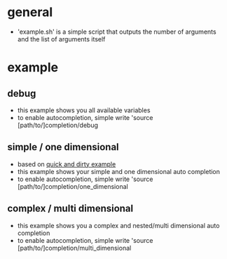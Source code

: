 # general

* 'example.sh' is a simple script that outputs the number of arguments and the list of arguments itself

# example

## debug

* this example shows you all available variables
* to enable autocompletion, simple write 'source [path/to/]completion/debug

## simple / one dimensional

* based on [quick and dirty example](http://buddylindsey.com/quick-and-dirty-write-your-own-bash-autocomplete/)
* this example shows your simple and one dimensional auto completion
* to enable autocompletion, simple write 'source [path/to/]completion/one_dimensional

## complex / multi dimensional

* this example shows you a complex and nested/multi dimensional auto completion
* to enable autocompletion, simple write 'source [path/to/]completion/multi_dimensional
